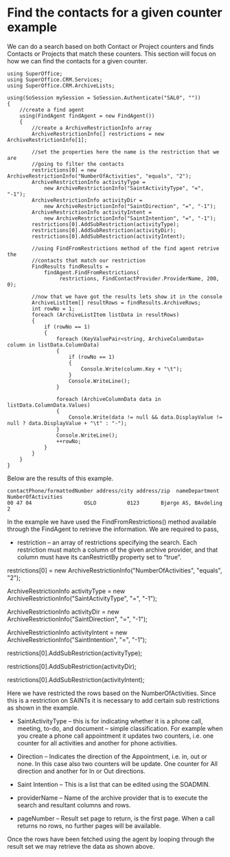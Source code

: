 <properties date="2016-06-24"
SortOrder="5"
/>

Find the contacts for a given counter example
=============================================

We can do a search based on both Contact or Project counters and finds Contacts or Projects that match these counters. This section will focus on how we can find the contacts for a given counter. 

```
using SuperOffice;
using SuperOffice.CRM.Services;
using SuperOffice.CRM.ArchiveLists;
 
using(SoSession mySession = SoSession.Authenticate("SAL0", ""))
{
    //create a find agent
    using(FindAgent findAgent = new FindAgent())
    {
        //create a ArchiveRestrictionInfo array
        ArchiveRestrictionInfo[] restrictions = new ArchiveRestrictionInfo[1];
                           
        //set the properties here the name is the restriction that we are
        //going to filter the contacts
        restrictions[0] = new ArchiveRestrictionInfo("NumberOfActivities", "equals", "2");            
        ArchiveRestrictionInfo activityType = 
            new ArchiveRestrictionInfo("SaintActivityType", "=", "-1");
        ArchiveRestrictionInfo activityDir = 
            new ArchiveRestrictionInfo("SaintDirection", "=", "-1");
        ArchiveRestrictionInfo activityIntent = 
            new ArchiveRestrictionInfo("SaintIntention", "=", "-1");
        restrictions[0].AddSubRestriction(activityType);
        restrictions[0].AddSubRestriction(activityDir);
        restrictions[0].AddSubRestriction(activityIntent);
         
        //using FindFromRestrictions method of the find agent retrive the
        //contacts that match our restriction
        FindResults findResults = 
            findAgent.FindFromRestrictions(
                 restrictions, FindContactProvider.ProviderName, 200, 0);
         
        //now that we have got the results lets show it in the console
        ArchiveListItem[] resultRows = findResults.ArchiveRows;
        int rowNo = 1;
        foreach (ArchiveListItem listData in resultRows)
        {
            if (rowNo == 1)
            {
                foreach (KeyValuePair<string, ArchiveColumnData> column in listData.ColumnData)
                {
                    if (rowNo == 1)
                    {
                        Console.Write(column.Key + "\t");
                    }
                    Console.WriteLine();
                }
         
                foreach (ArchiveColumnData data in listData.ColumnData.Values)
                {
                    Console.Write(data != null && data.DisplayValue != null ? data.DisplayValue + "\t" : "-");
                }                       
                Console.WriteLine();
                ++rowNo;
            }
        }
    }
}
```

 

Below are the results of this example.

```
contactPhone/formattedNumber address/city address/zip  nameDepartment       NumberOfActivities
00 47 04                 OSLO          0123       Bjørge AS, BAvdeling   2
```

 

In the example we have used the FindFromRestrictions() method available through the FindAgent to retrieve the information. We are required to pass,

* restriction – an array of restrictions specifying the search. Each restriction must match a column of the given archive provider, and that column must have its canRestrictBy property set to “true”.

restrictions\[0\] = new ArchiveRestrictionInfo("NumberOfActivities", "equals", "2");            

ArchiveRestrictionInfo activityType = new ArchiveRestrictionInfo("SaintActivityType", "=", "-1");

ArchiveRestrictionInfo activityDir = new ArchiveRestrictionInfo("SaintDirection", "=", "-1");

ArchiveRestrictionInfo activityIntent = new ArchiveRestrictionInfo("SaintIntention", "=", "-1");

restrictions\[0\].AddSubRestriction(activityType);

restrictions\[0\].AddSubRestriction(activityDir);

restrictions\[0\].AddSubRestriction(activityIntent);

 

Here we have restricted the rows based on the NumberOfActivities. Since this is a restriction on SAINTs it is necessary to add certain sub restrictions as shown in the example.

* SaintActivityType – this is for indicating whether it is a phone call, meeting, to-do, and document – simple classification. For example when you create a phone call appointment it updates two counters, i.e. one counter for all activities and another for phone activities.

* Direction – Indicates the direction of the Appointment, i.e. in, out or none. In this case also two counters will be update. One counter for All direction and another for In or Out directions.

* Saint Intention – This is a list that can be edited using the SOADMIN.

* providerName – Name of the archive provider that is to execute the search and resultant columns and rows.

* pageNumber – Result set page to return, is the first page. When a call returns no rows, no further pages will be available.

Once the rows have been fetched using the agent by looping through the result set we may retrieve the data as shown above.
